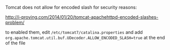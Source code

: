 Tomcat does not allow for encoded slash for security reasons:

http://i-proving.com/2014/01/20/tomcat-apachehttpd-encoded-slashes-problem/

to enabled them, edit `/etc/tomcat7/catalina.properties` and add `org.apache.tomcat.util.buf.UDecoder.ALLOW_ENCODED_SLASH=true` at the end of the file
